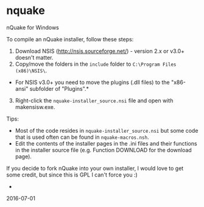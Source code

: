 nquake
======

nQuake for Windows

To compile an nQuake installer, follow these steps:

1) Download NSIS (http://nsis.sourceforge.net/) - version 2.x or v3.0+ doesn't matter.<br>
2) Copy/move the folders in the `include` folder to `C:\Program Files (x86)\NSIS\`.<br>
* For NSIS v3.0+ you need to move the plugins (.dll files) to the "x86-ansi" subfolder of "Plugins".*<br>
3) Right-click the `nquake-installer_source.nsi` file and open with makensisw.exe.<br>

Tips:<br>
* Most of the code resides in `nquake-installer_source.nsi` but some code that is used often can be found in `nquake-macros.nsh`.<br>
* Edit the contents of the installer pages in the .ini files and their functions in the installer source file (e.g. Function DOWNLOAD for the download page).<br>

If you decide to fork nQuake into your own installer, I would love to get some credit, but since this is GPL I can't force you :)

-
2016-07-01
